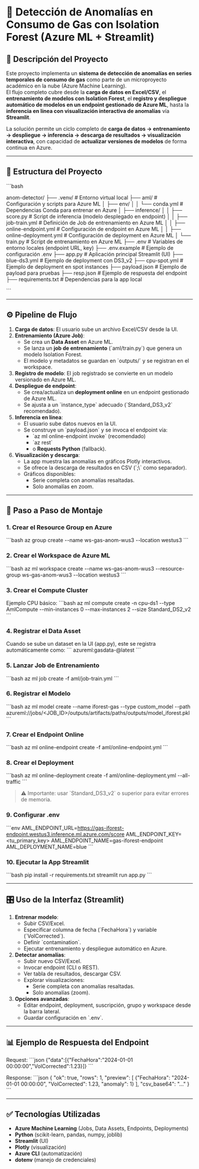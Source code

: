 # 🔎 Detección de Anomalías en Consumo de Gas con Isolation Forest (Azure ML + Streamlit)

## 📌 Descripción del Proyecto
Este proyecto implementa un **sistema de detección de anomalías en series temporales de consumo de gas** como parte de un microproyecto académico en la nube (Azure Machine Learning).  
El flujo completo cubre desde la **carga de datos en Excel/CSV**, el **entrenamiento de modelos con Isolation Forest**, el **registro y despliegue automático de modelos en un endpoint gestionado de Azure ML**, hasta la **inferencia en línea con visualización interactiva de anomalías** vía **Streamlit**.

La solución permite un ciclo completo de **carga de datos → entrenamiento → despliegue → inferencia → descarga de resultados → visualización interactiva**, con capacidad de **actualizar versiones de modelos** de forma continua en Azure.

---

## 📂 Estructura del Proyecto
\`\`\`bash

anom-detector/
├── .venv/                  # Entorno virtual local
├── aml/                    # Configuración y scripts para Azure ML
│   ├── env/
│   │   └── conda.yml        # Dependencias Conda para entrenar en Azure
│   ├── inference/
│   │   ├── score.py         # Script de inferencia (modelo desplegado en endpoint)
│   │   ├── job-train.yml    # Definición de Job de entrenamiento en Azure ML
│   │   ├── online-endpoint.yml # Configuración de endpoint en Azure ML
│   │   ├── online-deployment.yml # Configuración de deployment en Azure ML
│   └── train.py             # Script de entrenamiento en Azure ML
├── .env                     # Variables de entorno locales (endpoint URL, key)
├── .env.example             # Ejemplo de configuración .env
├── app.py                   # Aplicación principal Streamlit (UI)
├── blue-ds3.yml             # Ejemplo de deployment con DS3_v2
├── cpu-spot.yml             # Ejemplo de deployment en spot instances
├── payload.json             # Ejemplo de payload para pruebas
├── resp.json                # Ejemplo de respuesta del endpoint
├── requirements.txt         # Dependencias para la app local

\`\`\`

---

## ⚙️ Pipeline de Flujo
1. **Carga de datos**: El usuario sube un archivo Excel/CSV desde la UI.
2. **Entrenamiento (Azure Job)**:
   - Se crea un **Data Asset** en Azure ML.
   - Se lanza un **job de entrenamiento** (\`aml/train.py\`) que genera un modelo Isolation Forest.
   - El modelo y metadatos se guardan en \`outputs/\` y se registran en el workspace.
3. **Registro de modelo**: El job registrado se convierte en un modelo versionado en Azure ML.
4. **Despliegue de endpoint**:
   - Se crea/actualiza un **deployment online** en un endpoint gestionado de Azure ML.
   - Se ajusta a un \`instance_type\` adecuado (\`Standard_DS3_v2\` recomendado).
5. **Inferencia en línea**:
   - El usuario sube datos nuevos en la UI.
   - Se construye un \`payload.json\` y se invoca el endpoint vía:
     - \`az ml online-endpoint invoke\` (recomendado)
     - \`az rest\`
     - o **Requests Python** (fallback).
6. **Visualización y descarga**:
   - La app muestra las anomalías en gráficos Plotly interactivos.
   - Se ofrece la descarga de resultados en CSV (\`;\\` como separador).
   - Gráficos disponibles:
     - Serie completa con anomalías resaltadas.
     - Solo anomalías en zoom.

---

## 🚀 Paso a Paso de Montaje

### 1. Crear el **Resource Group** en Azure
\`\`\`bash
az group create --name ws-gas-anom-wus3 --location westus3
\`\`\`

### 2. Crear el **Workspace de Azure ML**
\`\`\`bash
az ml workspace create --name ws-gas-anom-wus3 --resource-group ws-gas-anom-wus3 --location westus3
\`\`\`

### 3. Crear el **Compute Cluster**
Ejemplo CPU básico:
\`\`\`bash
az ml compute create -n cpu-ds1 --type AmlCompute --min-instances 0 --max-instances 2 --size Standard_DS2_v2
\`\`\`

### 4. Registrar el **Data Asset**
Cuando se sube un dataset en la UI (app.py), este se registra automáticamente como:
\`\`\`
azureml:gasdata-<UUID>@latest
\`\`\`

### 5. Lanzar **Job de Entrenamiento**
\`\`\`bash
az ml job create -f aml/job-train.yml
\`\`\`

### 6. Registrar el **Modelo**
\`\`\`bash
az ml model create --name iforest-gas --type custom_model --path azureml://jobs/<JOB_ID>/outputs/artifacts/paths/outputs/model_iforest.pkl
\`\`\`

### 7. Crear el **Endpoint Online**
\`\`\`bash
az ml online-endpoint create -f aml/online-endpoint.yml
\`\`\`

### 8. Crear el **Deployment**
\`\`\`bash
az ml online-deployment create -f aml/online-deployment.yml --all-traffic
\`\`\`

> ⚠️ Importante: usar \`Standard_DS3_v2\` o superior para evitar errores de memoria.

### 9. Configurar **.env**
\`\`\`env
AML_ENDPOINT_URL=https://gas-iforest-endpoint.westus3.inference.ml.azure.com/score
AML_ENDPOINT_KEY=<tu_primary_key>
AML_ENDPOINT_NAME=gas-iforest-endpoint
AML_DEPLOYMENT_NAME=blue
\`\`\`

### 10. Ejecutar la **App Streamlit**
\`\`\`bash
pip install -r requirements.txt
streamlit run app.py
\`\`\`

---

## 🎛️ Uso de la Interfaz (Streamlit)
1. **Entrenar modelo**:
   - Subir CSV/Excel.
   - Especificar columna de fecha (\`FechaHora\`) y variable (\`VolCorrected\`).
   - Definir \`contamination\`.
   - Ejecutar entrenamiento y despliegue automático en Azure.
2. **Detectar anomalías**:
   - Subir nuevo CSV/Excel.
   - Invocar endpoint (CLI o REST).
   - Ver tabla de resultados, descargar CSV.
   - Explorar visualizaciones:
     - Serie completa con anomalías resaltadas.
     - Solo anomalías (zoom).
3. **Opciones avanzadas**:
   - Editar endpoint, deployment, suscripción, grupo y workspace desde la barra lateral.
   - Guardar configuración en \`.env\`.

---

## 📊 Ejemplo de Respuesta del Endpoint
Request:
\`\`\`json
{"data":[{"FechaHora":"2024-01-01 00:00:00","VolCorrected":1.23}]}
\`\`\`

Response:
\`\`\`json
{
  "ok": true,
  "rows": 1,
  "preview": [
    {"FechaHora": "2024-01-01 00:00:00", "VolCorrected": 1.23, "anomaly": 1}
  ],
  "csv_base64": "..."
}
\`\`\`

---

## ✅ Tecnologías Utilizadas
- **Azure Machine Learning** (Jobs, Data Assets, Endpoints, Deployments)
- **Python** (scikit-learn, pandas, numpy, joblib)
- **Streamlit** (UI)
- **Plotly** (visualización)
- **Azure CLI** (automatización)
- **dotenv** (manejo de credenciales)
